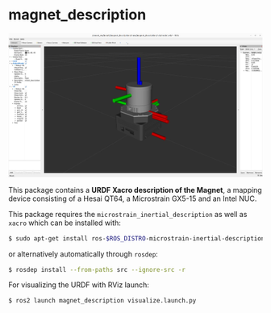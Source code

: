 # magnet_description



![Magnet mapping device](./media/magnet.png)

This package contains a **URDF Xacro description of the Magnet**, a mapping device consisting of a Hesai QT64, a Microstrain GX5-15 and an Intel NUC.

This package requires the `microstrain_inertial_description` as well as `xacro` which can be installed with:

```bash
$ sudo apt-get install ros-$ROS_DISTRO-microstrain-inertial-description ros-$ROS_DISTRO-xacro
```

or alternatively automatically through `rosdep`: 

```bash
$ rosdep install --from-paths src --ignore-src -r
```



For visualizing the URDF with RViz launch:

```bash
$ ros2 launch magnet_description visualize.launch.py
```

